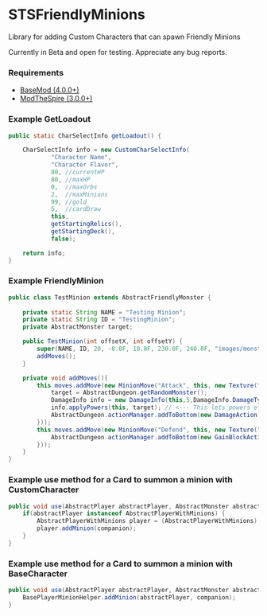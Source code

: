# STSFriendlyMinions
Library for adding Custom Characters that can spawn Friendly Minions

Currently in Beta and open for testing. Appreciate any bug reports.

### Requirements

- [BaseMod (4.0.0+)](https://github.com/daviscook477/BaseMod/releases)
- [ModTheSpire (3.0.0+)](https://github.com/kiooeht/ModTheSpire/releases)

### Example GetLoadout
```java
public static CharSelectInfo getLoadout() {

    CharSelectInfo info = new CustomCharSelectInfo(
            "Character Name",
            "Character Flavor",
            80, //currentHP
            80, //maxHP
            0,  //maxOrbs
            2,  //maxMinions
            99, //gold
            5,  //cardDraw
            this,
            getStartingRelics(),
            getStartingDeck(),
            false);

    return info;
}
```

### Example FriendlyMinion
```java
public class TestMinion extends AbstractFriendlyMonster {
    
    private static String NAME = "Testing Minion";
    private static String ID = "TestingMinion";
    private AbstractMonster target;

    public TestMinion(int offsetX, int offsetY) {
        super(NAME, ID, 20, -8.0F, 10.0F, 230.0F, 240.0F, "images/monsters/monster_testing.png", offsetX, offsetY);
        addMoves();
    }

    private void addMoves(){
        this.moves.addMove(new MinionMove("Attack", this, new Texture("images/monsters/atk_bubble.png"), "Deal 5 damage", () -> {
            target = AbstractDungeon.getRandomMonster();
            DamageInfo info = new DamageInfo(this,5,DamageInfo.DamageType.NORMAL);
            info.applyPowers(this, target); // <--- This lets powers effect minions attacks
            AbstractDungeon.actionManager.addToBottom(new DamageAction(target, info));
        }));
        this.moves.addMove(new MinionMove("Defend", this, new Texture("images/monsters/atk_bubble.png"),"Gain 5 block", () -> {
            AbstractDungeon.actionManager.addToBottom(new GainBlockAction(this,this, 5));
        }));
    }
}
```

### Example use method for a Card to summon a minion with CustomCharacter
```java
public void use(AbstractPlayer abstractPlayer, AbstractMonster abstractMonster) {
    if(abstractPlayer instanceof AbstractPlayerWithMinions) {
        AbstractPlayerWithMinions player = (AbstractPlayerWithMinions) abstractPlayer;
        player.addMinion(companion);
    }
}
```

### Example use method for a Card to summon a minion with BaseCharacter
```java
public void use(AbstractPlayer abstractPlayer, AbstractMonster abstractMonster) {
    BasePlayerMinionHelper.addMinion(abstractPlayer, companion);
}
```
